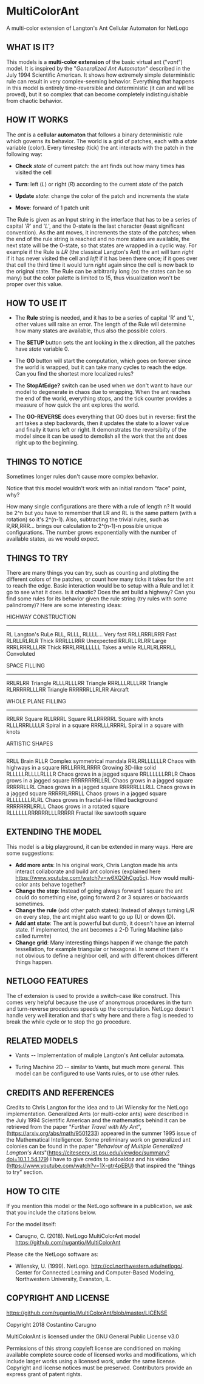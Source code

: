 # MultiColorAnt
A multi-color extension of Langton's Ant Cellular Automaton for NetLogo

## WHAT IS IT?

This models is a **multi-color extension** of the basic virtual ant ("*vant*") model. It is inspired by the "*Generalized Ant Automaton*" described in the July 1994 Scientific American. It shows how extremely simple deterministic rule can result in very complex-seeming behavior. Everything that happens in this model is entirely time-reversible and deterministic (it can and will be proved), but it so complex that can become completely indistinguishable from chaotic behavior.

## HOW IT WORKS

The *ant* is a **cellular automaton** that follows a binary deterministic rule which governs its behavior. The world is a grid of patches, each with a *state* variable (color). 
Every timestep (tick) the ant interacts with the patch in the following way:

- **Check** *state* of current patch: the ant finds out how many times has visited the cell

- **Turn**: left (*L*) or right (*R*) according to the current *state* of the patch

- **Update** *state*: change the color of the patch and increments the state

- **Move**: forward of 1 patch unit

The Rule is given as an Input string in the interface that has to be a series of capital '*R*' and '*L*', and the 0-state is the last character (least significant convention). As the ant moves, it increments the state of the patches; when the end of the rule string is reached and no more states are available, the next state will be the 0-state, so that states are wrapped in a cyclic way. For example if the Rule is *LR* (the classical Langton's Ant) the ant will turn *right* if it has never visited the cell and *left* if it has been there once; if it goes over that cell the third time it would turn *right* again since the cell is now back to the original state. The Rule can be arbitrarily long (so the states can be so many) but the color palette is limited to 15, thus visualization won't be proper over this value.

## HOW TO USE IT

- The **Rule** string is needed, and it has to be a series of capital 'R' and 'L', other values will raise an error. The length of the Rule will determine how many states are available, thus also the possible colors.

- The **SETUP** button sets the ant looking in the x direction, all the patches have *state* variable 0.
 
- The **GO** button will start the computation, which goes on forever since the world is wrapped, but it can take many cycles to reach the edge. Can you find the shortest more localized rules?

- The **StopAtEdge?** switch can be used when we don't want to have our model to degenerate in chaos due to wrapping. When the ant reaches the end of the world, everything stops, and the tick counter provides a measure of how quick the ant explores the world. 

- The **GO-REVERSE** does everything that GO does but in reverse: first the ant takes a step backwards, then it updates the state to a lower value and finally it turns left or right. It demonstrates the reversibilty of the model since it can be used to demolish all the work that the ant does right up to the beginning.

## THINGS TO NOTICE

Sometimes longer rules don't cause more complex behavior.

Notice that this model wouldn't work with an initial random "face" point, why?

How many single configurations are there with a rule of length n?
It would be 2^n but you have to remember that LR and RL is the same pattern (with a rotation) so it's 2^(n-1). Also, subtracting the trivial rules, such as R,RR,RRR... brings our calculation to 2^(n-1)-n possible unique configurations. The number grows exponentially with the number of available states, as we would expect. 

## THINGS TO TRY
There are many things you can try, such as counting and plotting the different colors of the patches, or count how many ticks it takes for the ant to reach the edge. Basic interaction would be to setup with a Rule and let it go to see what it does. Is it chaotic? Does the ant build a highway? Can you find some rules for its behavior given the rule string (try rules with some palindromy)? Here are some interesting ideas:

HIGHWAY CONSTRUCTION
********************
RL                   Langton's RuLe
RLL, RLLL, RLLLL...  Very fast
RRLLRRRLRRR          Fast
RLRLLRLRLR           Thick
RRRLLLRRR            Unexpected
RRLRLLRLRR           Large
RRRLRRRLLLRR         Thick
RRRLRRLLLLLL         Takes a while
RLLRLRLRRRLL         Convoluted

SPACE FILLING
********************
RRLRLRR              Triangle
RLLLRLLLRR           Triangle
RRRLLLRLLLRR         Triangle
RLRRRRRLLLRR         Triangle
RRRRRRLLRLRR         Aircraft

WHOLE PLANE FILLING
********************
RRLRR                Square
RLLRRRL              Square
RLLRRRRRL     	     Square with knots
RLLLRRRLLLLR         Spiral in a square
RRRLLLRRRRL          Spiral in a square with knots

ARTISTIC SHAPES
********************
RRLL                 Brain
RLLR                 Complex symmetrical mandala
RRLRRLLLLLLR         Chaos with highways in a square
RRLLRRRLRRRR         Growing 3D-like solid
RLLLLLRLLLLRLLLR     Chaos grows in a jagged square
RRLLLLLLRRLR         Chaos grows in a jagged square
RRRRRRRRLLRL         Chaos grows in a jagged square
RRRRRLLRL            Chaos grows in a jagged square
RRRRRLLLRLL          Chaos grows in a jagged square
RRRRRLRRRLL          Chaos grows in a jagged square
RLLLLLLLRLRL         Chaos grows in fractal-like filled background
RRRRRRRLRRLL         Chaos grows in a rotated square
RLLLLLLRRRRRRLLLRRRRR Fractal like sawtooth square

## EXTENDING THE MODEL
This model is a big playground, it can be extended in many ways. Here are some suggestions:

- **Add more ants**: In his original work, Chris Langton made his ants interact collaborate and build ant colonies (explained here https://www.youtube.com/watch?v=w6XQQhCgq5c). How would multi-color ants behave together?
- **Change the step**: Instead of going always forward 1 square the ant could do something else, going forward 2 or 3 squares or backwards sometimes.
- **Change the rule** (add other patch states): Instead of always turning L/R on every step, the ant might also want to go up (U) or down (D). 
- **Add ant state**: The ant is powerful but dumb, it doesn't have an internal state. If implemented, the ant becomes a 2-D Turing Machine (also called *turmite*)
- **Change grid**: Many interesting things happen if we change the patch tessellation, for example triangular or hexagonal. In some of them it's not obvious to define a neighbor cell, and with different choices different things happen.

## NETLOGO FEATURES
The cf extension is used to provide a switch-case like construct. This comes very helpful because the use of anonymous procedures in the turn and turn-reverse procedures speeds up the computation. NetLogo doesn't handle very well iteration and that's why here and there a flag is needed to break the while cycle or to stop the go procedure.

## RELATED MODELS

* Vants -- Implementation of muliple Langton's Ant cellular automata.

* Turing Machine 2D -- similar to Vants, but much more general.  This model can be configured to use Vants rules, or to use other rules.

## CREDITS AND REFERENCES

Credits to Chris Langton for the idea and to Uri Wilensky for the NetLogo implementation.
Generalized Ants (or multi-color ants) were described in the July 1994 Scientific American and the mathematics behind it can be retrieved from the paper "*Further Travel with My Ant*", (https://arxiv.org/abs/math/9501233) appeared in the summer 1995 issue of the Mathematical Intelligencer.
Some preliminary work on generalized ant colonies can be found in the paper "*Behaviour of Multiple Generalized Langton's Ants*"(https://citeseerx.ist.psu.edu/viewdoc/summary?doi=10.1.1.54.179)
I have to give credits to aldoaldoz and his video (https://www.youtube.com/watch?v=1X-gtr4pEBU) that inspired the "things to try" section. 

## HOW TO CITE

If you mention this model or the NetLogo software in a publication, we ask that you include the citations below.

For the model itself:

* Carugno, C. (2018).  NetLogo MultiColorAnt model https://github.com/rugantio/MultiColorAnt

Please cite the NetLogo software as:

* Wilensky, U. (1999). NetLogo. http://ccl.northwestern.edu/netlogo/. Center for Connected Learning and Computer-Based Modeling, Northwestern University, Evanston, IL.

## COPYRIGHT AND LICENSE
https://github.com/rugantio/MultiColorAnt/blob/master/LICENSE

Copyright 2018 Costantino Carugno

MultiColorAnt is licensed under the
GNU General Public License v3.0

Permissions of this strong copyleft license are conditioned on making available complete source code of licensed works and modifications, which include larger works using a licensed work, under the same license. Copyright and license notices must be preserved. Contributors provide an express grant of patent rights.
